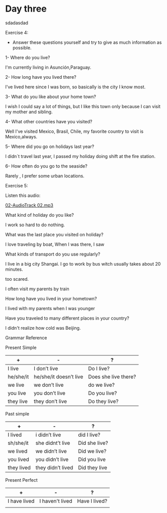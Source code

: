 # Day three

sdadasdad

Exercise 4:

- Answer these questions yourself and try to give as much information as possible.

1- Where do you live?

I'm currently living in Asunción,Paraguay.

2- How long have you lived there?

I've lived here since I was born, so basically is the city I know most.

3- What do you like about your home town?

I wish I could say a lot of things, but I like this town only because I can visit my mother and sibling.

4- What other countries have you visited?

Well I've visited Mexico, Brasil, Chile, my favorite country to visit is Mexico,always.

5- Where did you go on holidays last year?

I didn´t travel last year, I passed my holiday doing shift at the fire station.

6- How often do you go to the seaside?

Rarely , I prefer some urban locations.

Exercise 5:

Listen this audio:  

[02-AudioTrack 02.mp3](Day%20three%202c95978fe91d4914b63acfa32a437b36/02-AudioTrack_02.mp3)

What kind of holiday do you like?

I work so hard to do nothing.

What was the last place you visited on holiday?

I love traveling by boat, When I was there, I saw 

What kinds of transport do you use regularly?

I live in a big city Shangai. I go to work by bus witch usually takes about 20 minutes. 

too scared.

I often visit my parents by train

How long have you lived in your hometown?

I lived with my parents when I was younger

Have you traveled to many different places in your country?

I didn't realize how cold was  Beijing.

Grammar Reference

Present Simple

|                    + | - | ? |
| --- | --- | --- |
| I live | I don’t live | Do I live? |
| he/she/it | he/she/it doesn’t live | Does she live there? |
| we live | we don’t live | do we live? |
| you live | you don’t live | Do you live? |
| they live | they don’t live | Do they live? |

Past simple

| + | - | ? |
| --- | --- | --- |
| I lived | i didn’t live | did I live? |
| sh/she/it | she didnt’t live | Did she live? |
| we lived | we didn’t live | Did we live? |
| you lived | you didn’t live | Did you live |
| they lived | they didn’t lived | Did they live |

Present Perfect 

| + | - | ? |
| --- | --- | --- |
| I have lived | I haven't lived | Have I lived? |
|  |  |  |